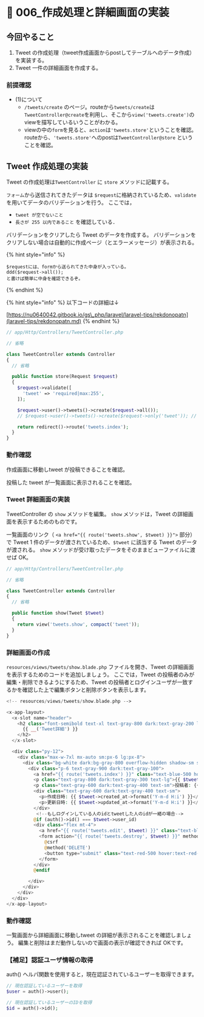 # 🍄 006\_作成処理と詳細画面の実装

## 今回やること

1. Tweet の作成処理（tweet作成画面からpostしてテーブルへのデータ作成）を実装する。
2. Tweet 一件の詳細画面を作成する。

### 前提確認

* (1)について
  * `/tweets/create` のページ。routeから`tweets/create`は`TweetController@create`を利用し、そこから`view('tweets.create')`のviewを描写しているいうことがわかる。
  * viewの中の`form`を見ると、`action`は`'tweets.store'`ということを確認。routeから、`'tweets.store'`へのpostは`TweetController@store` ということを確認。



## Tweet 作成処理の実装

Tweet の作成処理は`TweetController` に `store` メソッドに記載する。

`フォーム`から送信されてきたデータは `$request`に格納されているため、`validate` を用いてデータのバリデーションを行う。 ここでは，

* `tweet が空でないこと`
* `長さが 255 以内であること` を確認している．

バリデーションをクリアしたら Tweet のデータを作成する。 バリデーションをクリアしない場合は自動的に作成ページ（とエラーメッセージ）が表示される。

{% hint style="info" %}
```
$requestには、formから送られてきた中身が入っている。
ddd($request->all());
と書けば簡単に中身を確認できるぞ。
```
{% endhint %}

{% hint style="info" %}
以下コードの詳細は↓

[https://nu0640042.gitbook.io/gs\_php/laravel/laravel-tips/rekdonopatn](laravel-tips/rekdonopatn.md)
{% endhint %}

```php
// app/Http/Controllers/TweetController.php

// 省略

class TweetController extends Controller
{
  // 省略

  public function store(Request $request)
  {
    $request->validate([
      'tweet' => 'required|max:255',
    ]);

    $request->user()->tweets()->create($request->all());
    // $request->user()->tweets()->create($request->only('tweet')); // ←これでもok

    return redirect()->route('tweets.index');
  }
}
```

### 動作確認

作成画面に移動しtweet が投稿できることを確認。

投稿した tweet が一覧画面に表示されることを確認。

### Tweet 詳細画面の実装

TweetController の `show` メソッドを編集。 `show` メソッドは，Tweet の詳細画面を表示するためのものです。

一覧画面のリンク（ `<a href="{{ route('tweets.show', $tweet) }}">` 部分）で Tweet 1 件のデータが渡されているため、`$tweet` に該当する Tweet のデータが渡される。 `show` メソッドが受け取ったデータをそのままビューファイルに渡せば OK。

```php
// app/Http/Controllers/TweetController.php

// 省略

class TweetController extends Controller
{
  // 省略

  public function show(Tweet $tweet)
  {
    return view('tweets.show', compact('tweet'));
  }
}
```

### 詳細画面の作成

`resources/views/tweets/show.blade.php` ファイルを開き、Tweet の詳細画面を表示するためのコードを追加しましょう。 ここでは，Tweet の投稿者のみが編集・削除できるようにするため、Tweet の投稿者とログインユーザが一致するかを確認した上で編集ボタンと削除ボタンを表示します。

```php
<!-- resources/views/tweets/show.blade.php -->

<x-app-layout>
  <x-slot name="header">
    <h2 class="font-semibold text-xl text-gray-800 dark:text-gray-200 leading-tight">
      {{ __('Tweet詳細') }}
    </h2>
  </x-slot>

  <div class="py-12">
    <div class="max-w-7xl mx-auto sm:px-6 lg:px-8">
      <div class="bg-white dark:bg-gray-800 overflow-hidden shadow-sm sm:rounded-lg">
        <div class="p-6 text-gray-900 dark:text-gray-100">
          <a href="{{ route('tweets.index') }}" class="text-blue-500 hover:text-blue-700 mr-2">一覧に戻る</a>
          <p class="text-gray-800 dark:text-gray-300 text-lg">{{ $tweet->tweet }}</p>
          <p class="text-gray-600 dark:text-gray-400 text-sm">投稿者: {{ $tweet->user->name }}</p>
          <div class="text-gray-600 dark:text-gray-400 text-sm">
            <p>作成日時: {{ $tweet->created_at->format('Y-m-d H:i') }}</p>
            <p>更新日時: {{ $tweet->updated_at->format('Y-m-d H:i') }}</p>
          </div>
           <!--もしログインしている人のidとtweetした人のidが一緒の場合-->
          @if (auth()->id() === $tweet->user_id)
          <div class="flex mt-4">
            <a href="{{ route('tweets.edit', $tweet) }}" class="text-blue-500 hover:text-blue-700 mr-2">編集</a>
            <form action="{{ route('tweets.destroy', $tweet) }}" method="POST" onsubmit="return confirm('本当に削除しますか？');">
              @csrf
              @method('DELETE')
              <button type="submit" class="text-red-500 hover:text-red-700">削除</button>
            </form>
          </div>
          @endif

        </div>
      </div>
    </div>
  </div>
</x-app-layout>

```

### 動作確認

一覧画面から詳細画面に移動しtweet の詳細が表示されることを確認しましょう。 編集と削除はまだ動作しないので画面の表示が確認できれば OKです。

### 【補足】認証ユーザ情報の取得

auth() ヘルパ関数を使用すると，現在認証されているユーザーを取得できます。

```php
// 現在認証しているユーザーを取得
$user = auth()->user();

// 現在認証しているユーザーのIDを取得
$id = auth()->id();
```
